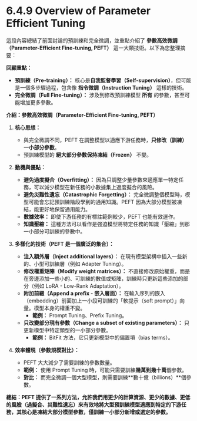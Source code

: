# 6.4.9 Overview of Parameter Efficient Tuning

這段內容總結了前面討論的預訓練和完全微調，並重點介紹了 **參數高效微調（Parameter-Efficient Fine-tuning, PEFT）** 這一大類技術。以下為您整理摘要：

**回顧重點：**

- **預訓練（Pre-training）：** 核心是**自我監督學習（Self-supervision）**，但可能是一個多步驟過程，包含像 **指令微調（Instruction Tuning）** 這樣的技術。
- **完全微調（Full Fine-tuning）：** 涉及到修改預訓練模型 **所有** 的參數，甚至可能增加更多參數。

**介紹：參數高效微調（Parameter-Efficient Fine-tuning, PEFT）**

1. **核心思想：**
    - 與完全微調不同，PEFT 在調整模型以適應下游任務時，**只修改（訓練）一小部分參數**。
    - 預訓練模型的 **絕大部分參數保持凍結（Frozen）** 不變。
	
2. **動機與優點：**
    - **避免過度擬合（Overfitting）：** 因為只調整少量參數來適應單一特定任務，可以減少模型在新任務的小數據集上過度擬合的風險。
    - **避免災難性遺忘（Catastrophic Forgetting）：** 完全微調整個模型時，模型可能會忘記預訓練階段學到的通用知識。PEFT 因為大部分模型被凍結，能更好地保留通用能力。
    - **數據效率：** 即使下游任務的有標註範例較少，PEFT 也能有效運作。
    - **知識壓縮：** 這種方法可以看作是強迫模型將特定任務的知識「壓縮」到那一小部分可訓練的參數中。
	
3. **多樣化的技術（PEFT 是一個廣泛的集合）：**
    - **注入額外層（Inject additional layers）：** 在現有模型架構中插入一些新的、小型可訓練層（例如 Adapter Tuning）。
    - **修改權重矩陣（Modify weight matrices）：** 不直接修改原始權重，而是在旁邊添加一些小的、可訓練的數值或矩陣，訓練時只更新這些添加的部分（例如 LoRA - Low-Rank Adaptation）。
    - **附加前綴（Append a prefix - 嵌入層面）：** 在輸入序列的嵌入（embedding）前面加上一小段可訓練的「軟提示（soft prompt）」向量。模型本身的權重不變。
        - **範例：** Prompt Tuning、Prefix Tuning。
    - **只改變部分現有參數（Change a subset of existing parameters）：** 只更新模型中特定類型的一小部分參數。
        - **範例：** BitFit 方法，它只更新模型中的偏置項（bias terms）。
	
4. **效率體現（參數規模對比）：**
    - PEFT 大大減少了需要訓練的參數數量。
    - **範例：** 使用 Prompt Tuning 時，可能只需要訓練**幾萬到幾十萬**個參數。
    - **對比：** 而完全微調一個大型模型，則需要訓練**數十億（billions）**個參數。

**總結：PEFT 提供了一系列方法，允許我們用更少的計算資源、更少的數據、更低的風險（過擬合、災難性遺忘）來有效地將大型預訓練模型適應到特定的下游任務，其核心是凍結大部分模型參數，僅訓練一小部分新增或選定的參數。**